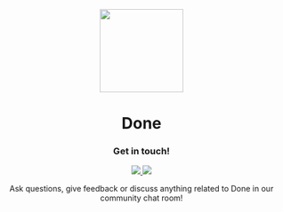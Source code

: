 <div align="center">
  <img src="https://raw.githubusercontent.com/edfloreshz/done/main/data/icons/dev.edfloreshz.Done.svg" width="150" />
  <h1>Done</h1>
</div>


<div align="center">
<h3> Get in touch! </h3>
<a href="https://t.me/done_gh">
  <img src="https://img.shields.io/badge/Telegram-2CA5E0?style=for-the-badge&logo=telegram&logoColor=white"/>
</a>
<a href="https://matrix.to/#/#done-gh:matrix.org">
  <img src="https://img.shields.io/badge/matrix-000000?style=for-the-badge&logo=Matrix&logoColor=white"/>
</a>

Ask questions, give feedback or discuss anything related to Done in our community chat room!
</div>

